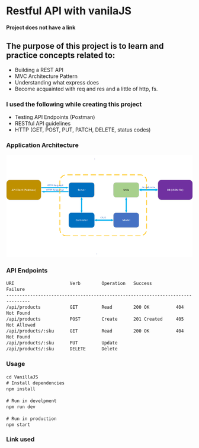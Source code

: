 # **Restful API with vanilaJS**

**Project does not have a link**

## **The purpose of this project is to learn and practice concepts related to:**

- Building a REST API
- MVC Architecture Pattern
- Understanding what express does
- Become acquainted with req and res and a little of http, fs.

### **I used the following while creating this project**

- Testing API Endpoints (Postman)
- RESTful API guidelines
- HTTP (GET, POST, PUT, PATCH, DELETE, status codes)

### **Application Architecture**

![image](https://github.com/smitgabani/REST-APIs/blob/main/VanillaJS/assets/vanilaJS_restAPI.png)


### **API Endpoints**
```
URI                     Verb        Operation   Success         Failure
-------------------------------------------------------------------------------
/api/products           GET         Read        200 OK          404 Not Found
/api/products           POST        Create      201 Created     405 Not Allowed
/api/products/:sku      GET         Read        200 OK          404 Not Found
/api/products/:sku      PUT         Update      
/api/products/:sku      DELETE      Delete      
```

### **Usage**
```
cd VanillaJS
# Install dependencies
npm install

# Run in develpment
npm run dev

# Run in production
npm start
```

### **Link used**